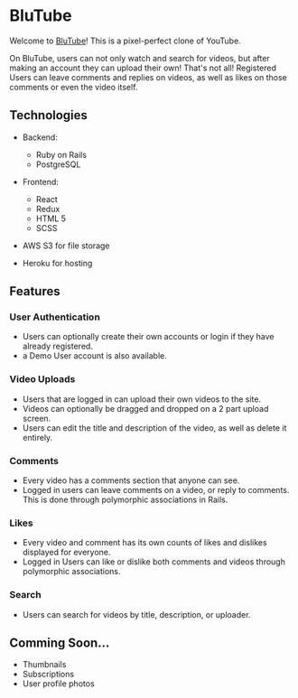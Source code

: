 # BluTube

Welcome to [BluTube](https://www.blu-tube.com/#/)! This is a pixel-perfect clone of YouTube.

On BluTube, users can not only watch and search for videos, but after making an account they can upload their own!
That's not all! Registered Users can leave comments and replies on videos, as well as likes on those comments or even the video itself.

## Technologies

- Backend:
    - Ruby on Rails
    - PostgreSQL

- Frontend:
    - React
    - Redux
    - HTML 5
    - SCSS

- AWS S3 for file storage

- Heroku for hosting

## Features

### User Authentication

- Users can optionally create their own accounts or login if they have already registered.
- a Demo User account is also available.

### Video Uploads

- Users that are logged in can upload their own videos to the site.
- Videos can optionally be dragged and dropped on a 2 part upload screen.
- Users can edit the title and description of the video, as well as delete it entirely.

### Comments

- Every video has a comments section that anyone can see.
- Logged in users can leave comments on a video, or reply to comments. This is done through polymorphic associations in Rails.

### Likes
- Every video and comment has its own counts of likes and dislikes displayed for everyone.
- Logged in Users can like or dislike both comments and videos through polymorphic associations.

### Search
- Users can search for videos by title, description, or uploader.

## Comming Soon...
- Thumbnails
- Subscriptions
- User profile photos